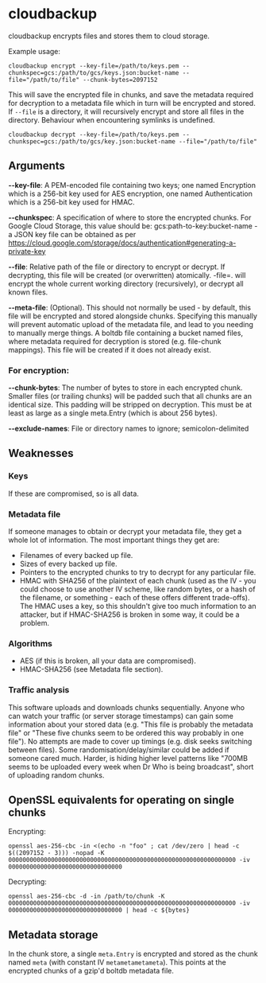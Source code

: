 # cloudbackup

cloudbackup encrypts files and stores them to cloud storage.

Example usage:
```
cloudbackup encrypt --key-file=/path/to/keys.pem --chunkspec=gcs:/path/to/gcs/keys.json:bucket-name --file="/path/to/file" --chunk-bytes=2097152
```

This will save the encrypted file in chunks, and save the metadata required for decryption to a metadata file which in turn will be encrypted and stored. If `--file` is a directory, it will recursively encrypt and store all files in the directory. Behaviour when encountering symlinks is undefined.

```
cloudbackup decrypt --key-file=/path/to/keys.pem --chunkspec=gcs:/path/to/gcs/key.json:bucket-name --file="/path/to/file"
```

## Arguments
**--key-file**: A PEM-encoded file containing two keys; one named Encryption which is a 256-bit key used for AES encryption, one named Authentication which is a 256-bit key used for HMAC.

**--chunkspec**: A specification of where to store the encrypted chunks. For Google Cloud Storage, this value should be: gcs:path-to-key:bucket-name - a JSON key file can be obtained as per https://cloud.google.com/storage/docs/authentication#generating-a-private-key

**--file**: Relative path of the file or directory to encrypt or decrypt. If decrypting, this file will be created (or overwritten) atomically. -file=. will encrypt the whole current working directory (recursively), or decrypt all known files.

**--meta-file**: (Optional). This should not normally be used - by default, this file will be encrypted and stored alongside chunks. Specifying this manually will prevent automatic upload of the metadata file, and lead to you needing to manually merge things. A boltdb file containing a bucket named files, where metadata required for decryption is stored (e.g. file-chunk mappings). This file will be created if it does not already exist.

### For encryption:
**--chunk-bytes**: The number of bytes to store in each encrypted chunk. Smaller files (or trailing chunks) will be padded such that all chunks are an identical size. This padding will be stripped on decryption. This must be at least as large as a single meta.Entry (which is about 256 bytes).

**--exclude-names**: File or directory names to ignore; semicolon-delimited

## Weaknesses

### Keys
If these are compromised, so is all data.

### Metadata file
If someone manages to obtain or decrypt your metadata file, they get a whole lot of information. The most important things they get are:
 * Filenames of every backed up file.
 * Sizes of every backed up file.
 * Pointers to the encrypted chunks to try to decrypt for any particular file.
 * HMAC with SHA256 of the plaintext of each chunk (used as the IV - you could choose to use another IV scheme, like random bytes, or a hash of the filename, or something - each of these offers different trade-offs). The HMAC uses a key, so this shouldn't give too much information to an attacker, but if HMAC-SHA256 is broken in some way, it could be a problem.

### Algorithms
 * AES (if this is broken, all your data are compromised).
 * HMAC-SHA256 (see Metadata file section).

### Traffic analysis
This software uploads and downloads chunks sequentially. Anyone who can watch your traffic (or server storage timestamps) can gain some information about your stored data (e.g. "This file is probably the metadata file" or "These five chunks seem to be ordered this way probably in one file"). No attempts are made to cover up timings (e.g. disk seeks switching between files). Some randomisation/delay/similar could be added if someone cared much. Harder, is hiding higher level patterns like "700MB seems to be uploaded every week when Dr Who is being broadcast", short of uploading random chunks.

## OpenSSL equivalents for operating on single chunks

Encrypting:
```
openssl aes-256-cbc -in <(echo -n "foo" ; cat /dev/zero | head -c $((2097152 - 3))) -nopad -K 0000000000000000000000000000000000000000000000000000000000000000 -iv 00000000000000000000000000000000
```

Decrypting:
```
openssl aes-256-cbc -d -in /path/to/chunk -K 0000000000000000000000000000000000000000000000000000000000000000 -iv 00000000000000000000000000000000 | head -c ${bytes}
```

## Metadata storage

In the chunk store, a single `meta.Entry` is encrypted and stored as the chunk named `meta` (with constant IV `metametametameta`). This points at the encrypted chunks of a gzip'd boltdb metadata file.
